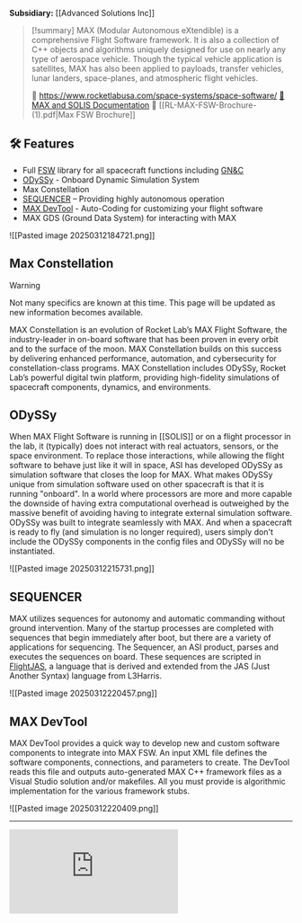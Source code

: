 
**Subsidiary:** [[Advanced Solutions Inc]]

>[!summary]
>MAX (Modular Autonomous eXtendible) is a comprehensive Flight Software framework. It is also a collection of C++ objects and algorithms uniquely designed for use on nearly any type of aerospace vehicle. Though the typical vehicle application is satellites, MAX has also been applied to payloads, transfer vehicles, lunar landers, space-planes, and atmospheric flight vehicles.
>
>🔗 https://www.rocketlabusa.com/space-systems/space-software/
[📄 MAX and SOLIS Documentation](https://max.rocketlabusa.com/docs#Welcome.md) 
📰 [[RL-MAX-FSW-Brochure- (1).pdf|Max FSW Brochure]]

## 🛠️ Features

- Full [FSW](https://www.nasa.gov/wp-content/uploads/2015/04/flight_software.pdf) library for all spacecraft functions including [GN&C](https://en.wikipedia.org/wiki/Guidance,_navigation,_and_control)
- [ODySSy](https://www.youtube.com/watch?v=KpcWV5Au-sc&t=1s) - Onboard Dynamic Simulation System
- Max Constellation
- [SEQUENCER](https://www.youtube.com/watch?v=QdgcHttgbSY) – Providing highly autonomous operation
- [MAX DevTool](https://www.youtube.com/watch?v=JFpChd3BHV8) - Auto-Coding for customizing your flight software
- MAX GDS (Ground Data System) for interacting with MAX



![[Pasted image 20250312184721.png]]

## Max Constellation

>[!warning]
>Not many specifics are known at this time. This page will be updated as new information becomes available. 

MAX Constellation is an evolution of Rocket Lab’s MAX Flight Software, the industry-leader in on-board software that has been proven in every orbit and to the surface of the moon. MAX Constellation builds on this success by delivering enhanced performance, automation, and cybersecurity for constellation-class programs. MAX Constellation includes ODySSy, Rocket Lab’s powerful digital twin platform, providing high-fidelity simulations of spacecraft components, dynamics, and environments.

## ODySSy

When MAX Flight Software is running in [[SOLIS]] or on a flight processor in the lab, it (typically) does not interact with real actuators, sensors, or the space environment. To replace those interactions, while allowing the flight software to behave just like it will in space, ASI has developed ODySSy as simulation software that closes the loop for MAX. What makes ODySSy unique from simulation software used on other spacecraft is that it is running "onboard". In a world where processors are more and more capable the downside of having extra computational overhead is outweighed by the massive benefit of avoiding having to integrate external simulation software. ODySSy was built to integrate seamlessly with MAX. And when a spacecraft is ready to fly (and simulation is no longer required), users simply don't include the ODySSy components in the config files and ODySSy will no be instantiated.

![[Pasted image 20250312215731.png]]


## SEQUENCER

MAX utilizes sequences for autonomy and automatic commanding without ground intervention. Many of the startup processes are completed with sequences that begin immediately after boot, but there are a variety of applications for sequencing. The Sequencer, an ASI product, parses and executes the sequences on board. These sequences are scripted in [FlightJAS](https://max.rocketlabusa.com/docs#MAX/Sequencing/FlightJAS.md), a language that is derived and extended from the JAS (Just Another Syntax) language from L3Harris.

![[Pasted image 20250312220457.png]]

## MAX DevTool

MAX DevTool provides a quick way to develop new and custom software components to integrate into MAX FSW. An input XML file defines the software components, connections, and parameters to create. The DevTool reads this file and outputs auto-generated MAX C++ framework files as a Visual Studio solution and/or makefiles. All you must provide is algorithmic implementation for the various framework stubs.

![[Pasted image 20250312220409.png]]

---

<div class="responsive-video">
<iframe src="https://www.youtube.com/embed/7oozDn1OVa4" title="Introduction to MAX | ASI by Rocket Lab" frameborder="0" allow="accelerometer; autoplay; clipboard-write; encrypted-media; gyroscope; picture-in-picture; web-share" referrerpolicy="strict-origin-when-cross-origin" allowfullscreen></iframe>
</div>

